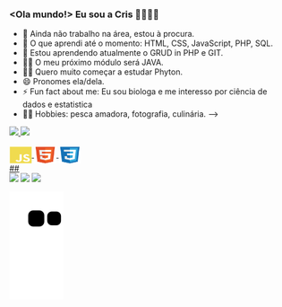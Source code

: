 ### <Ola mundo!> Eu sou a Cris 🌹🐱‍👤😎
- 🔭 Ainda não trabalho na área, estou à procura.
- 🙌 O que aprendi até o momento: HTML, CSS, JavaScript, PHP, SQL.
- 🌱 Estou aprendendo atualmente o GRUD in PHP e GIT.
- 🐱‍🐉 O meu próximo módulo será JAVA.
- 🐱‍💻 Quero muito começar a estudar Phyton.
- 😄 Pronomes ela/dela.
- ⚡ Fun fact about me: Eu sou biologa e me interesso por ciência de dados e estatistica
- 🐱‍🚀 Hobbies: pesca amadora, fotografia, culinária.
-->
<div>
  <a href="https://github.com/crisbahi">
  <img height="180em" src="https://github-readme-stats.vercel.app/api?username=crisbahi&show_icons=false&theme=dracula&include_all_commits=true&count_private=true"/>
  <img height="180em" src="https://github-readme-stats.vercel.app/api/top-langs/?username=crisbahi&layout=compact&langs_count=7&theme=dracula"/>
</div>
  <div style="display: inline_block"><br>
  <img align="center" alt="Rafa-Js" height="30" width="40" src="https://raw.githubusercontent.com/devicons/devicon/master/icons/javascript/javascript-plain.svg">
  <img align="center" alt="Rafa-HTML" height="30" width="40" src="https://raw.githubusercontent.com/devicons/devicon/master/icons/html5/html5-original.svg">
  <img align="center" alt="Rafa-CSS" height="30" width="40" src="https://raw.githubusercontent.com/devicons/devicon/master/icons/css3/css3-original.svg">
    
</div>
      ##
 
<div> 
   <a href="https://instagram.com/cris_bahi" target="_blank"><img src="https://img.shields.io/badge/-Instagram-%23E4405F?style=for-the-badge&logo=instagram&logoColor=white" target="_blank"></a>
   <a href = "mailto:cristianebahi@gmail.com"><img src="https://img.shields.io/badge/-Gmail-%23333?style=for-the-badge&logo=gmail&logoColor=white" target="_blank"></a>
  <a href="https://www.linkedin.com/in/cristianebahi" target="_blank"><img src="https://img.shields.io/badge/-LinkedIn-%230077B5?style=for-the-badge&logo=linkedin&logoColor=white" target="_blank"></a> 
  
 
  ![Snake animation](https://github.com/rafaballerini/rafaballerini/blob/output/github-contribution-grid-snake.svg)
 
</div>
